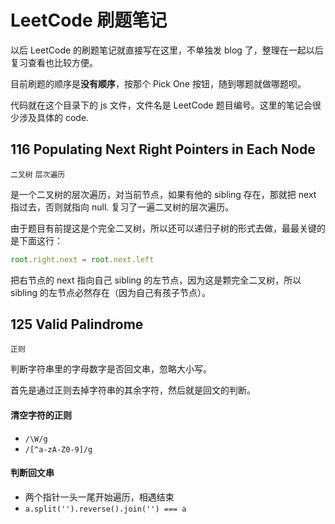 LeetCode 刷题笔记
=====

以后 LeetCode 的刷题笔记就直接写在这里，不单独发 blog 了，整理在一起以后复习查看也比较方便。

目前刷题的顺序是**没有顺序**，按那个 Pick One 按钮，随到哪题就做哪题呗。

代码就在这个目录下的 js 文件，文件名是 LeetCode 题目编号。这里的笔记会很少涉及具体的 code.

## 116 Populating Next Right Pointers in Each Node   

`二叉树` `层次遍历`

是一个二叉树的层次遍历，对当前节点，如果有他的 sibling 存在，那就把 next 指过去，否则就指向 null. 复习了一遍二叉树的层次遍历。

由于题目有前提这是个完全二叉树，所以还可以递归子树的形式去做，最最关键的是下面这行：

```javascript
root.right.next = root.next.left
```

把右节点的 next 指向自己 sibling 的左节点，因为这是颗完全二叉树，所以 sibling 的左节点必然存在（因为自己有孩子节点）。

## 125 Valid Palindrome

`正则`

判断字符串里的字母数字是否回文串，忽略大小写。

首先是通过正则去掉字符串的其余字符，然后就是回文的判断。

#### 清空字符的正则

- `/\W/g`
- `/[^a-zA-Z0-9]/g`

#### 判断回文串

- 两个指针一头一尾开始遍历，相遇结束
- `a.split('').reverse().join('') === a`